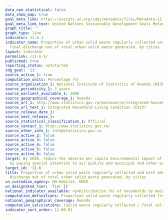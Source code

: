 ```yaml
---
data_non_statistical: false
data_show_map: true
goal_meta_link: https://unstats.un.org/sdgs/metadata/files/Metadata-11-06-01.pdf
goal_meta_link_text: United Nations Sustainable Development Goals Metadata (pdf 2066kB)
graph_title: ''
graph_type: line
indicator: 11.6.1
indicator_name: Proportion of urban solid waste regularly collected and with adequate
  final discharge out of total urban solid waste generated, by cities
layout: indicator
permalink: /11-6-1/
published: true
reporting_status: notstarted
sdg_goal: '11'
source_active_1: true
computation_units: Percentage (%)
source_organisation_1: National Institute of Statistics of Rwanda (NISR)
source_periodicity_1: 3 years
source_earliest_available_1: 2000
source_geographical_coverage_1: Rwanda
source_url_1: http://www.statistics.gov.rw/datasource/integrated-household-living-conditions-survey-eicv
source_url_text_1: Integrated Household Living Condition (EICV)
source_release_date_1:
source_next_release_1:
source_statistical_classification_1: Official
source_contact_1: http://www.statistics.gov.rw/
source_other_info_1: info@statistics.gov.rw
source_active_2: false
source_active_3: false
source_active_4: false
source_active_5: false
source_active_6: false
target: By 2030, reduce the adverse per capita environmental impact of cities, including
  by paying special attention to air quality and municipal and other waste management
target_id: '11.6'
title: Proportion of urban solid waste regularly collected and with adequate final
  discharge out of total urban solid waste generated, by cities
un_custodian_agency: UN-Habitat, UNSD
un_designated_tier: 'Tier II'
national_indicator_available: <p>Distribution (%) of households by main mode of waste management, according to urban/rural, province and sex of head of household.</p> Main mode of rubbish disposal (waste management); Rubbish collection service
computation_definitions: Proportion solid waste regularly collected from households out of total solid waste generated.
national_geographical_coverage: Rwanda
computation_calculations: (Solid waste regularly collected / Total solid waste generated) * 100
indicator_sort_order: 11-06-01
---
```

